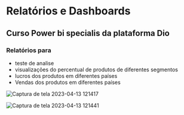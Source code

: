 # Relatórios e Dashboards 

## Curso Power bi specialis da plataforma Dio

### Relatórios para 
  - teste de analise  
  - visualizações do percentual de produtos de diferentes segmentos
  - lucros dos produtos em diferentes países
  - Vendas dos produtos em diferentes países
  
![Captura de tela 2023-04-13 121417](https://user-images.githubusercontent.com/106993667/231742077-55443766-9b74-4696-b349-b674c5e3d144.png)

![Captura de tela 2023-04-13 121441](https://user-images.githubusercontent.com/106993667/231742112-6ba73b3c-63b4-46f7-a835-423c7f7c0015.png)

